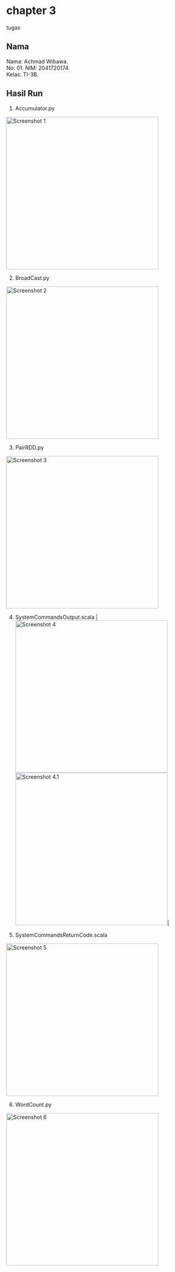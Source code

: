 # chapter 3

tugas

## Nama

Nama: Achmad Wibawa.  
No: 01.
NIM: 2041720174.  
Kelas: TI-3B.

## Hasil Run

1. Accumulator.py
<img src="ss/1.png" height="400" alt="Screenshot 1"/>

2. BroadCast.py
<img src="ss/2.png" height="400" alt="Screenshot 2"/>

3. PairRDD.py
<img src="ss/3.png" height="400" alt="Screenshot 3"/>

4. SystemCommandsOutput.scala
|<img src="ss/4.png" height="400" alt="Screenshot 4"/> <img src="ss/4.1.png" height="400" alt="Screenshot 4.1"/>|

5. SystemCommandsReturnCode.scala
<img src="ss/5.png" height="400" alt="Screenshot 5"/>

6. WordCount.py
<img src="ss/6.png" height="400" alt="Screenshot 6"/>